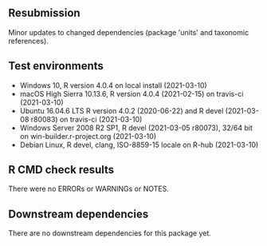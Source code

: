 ## Resubmission

Minor updates to changed dependencies (package 'units' and taxonomic references).

## Test environments

* Windows 10, R version 4.0.4 on local install (2021-03-10) 
* macOS High Sierra 10.13.6, R version  4.0.4 (2021-02-15) on travis-ci (2021-03-10) 
* Ubuntu 16.04.6 LTS R version 4.0.2 (2020-06-22) and R devel (2021-03-08 r80083) on travis-ci  (2021-03-10)  
* Windows Server 2008 R2 SP1, R devel (2021-03-05 r80073), 32/64 bit on win-builder.r-project.org (2021-03-10) 
* Debian Linux, R devel, clang, ISO-8859-15 locale on R-hub (2021-03-10) 

## R CMD check results

There were no ERRORs or WARNINGs or NOTES. 

## Downstream dependencies

There are no downstream dependencies for this package yet. 
